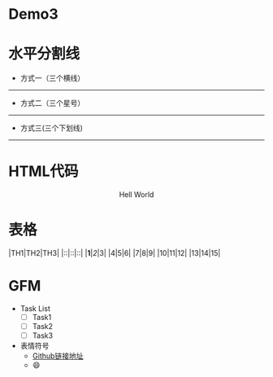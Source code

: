# Demo3

# 水平分割线
	
- 方式一（三个横线）

---

- 方式二（三个星号）

***

- 方式三(三个下划线)

___
	
# HTML代码

<p align = "center">Hell World</p>

# 表格

|TH1|TH2|TH3|
|::|::|::|
|**1**|*2*|3|
|4|5|6|
|7|8|9|
|10|11|12|
|13|14|15|


# GFM

- Task List
	- [ ] Task1
	- [ ] Task2
	- [ ] Task3

- 表情符号
	- [Github链接地址]
	- :smile:
	
[Github链接地址]:https://www.webpagefx.com/tools/emoji-cheat-sheet/
